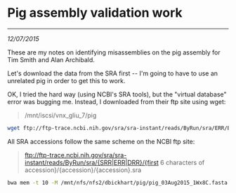# Pig assembly validation work
---
*12/07/2015*

These are my notes on identifying misassemblies on the pig assembly for Tim Smith and Alan Archibald.

Let's download the data from the SRA first -- I'm going to have to use an unrelated pig in order to get this to work.

OK, I tried the hard way (using NCBI's SRA tools), but the "virtual database" error was bugging me. Instead, I downloaded from their ftp site using wget:

> /mnt/iscsi/vnx_gliu_7/pig

```bash
wget ftp://ftp-trace.ncbi.nih.gov/sra/sra-instant/reads/ByRun/sra/ERR/ERR977/ERR977386/ERR977386.sra
```

All SRA accessions follow the same scheme on the NCBI ftp site:

> ftp://ftp-trace.ncbi.nih.gov/sra/sra-instant/reads/ByRun/sra/{SRR|ERR|DRR}/{first 6 characters of accession}/{accession}/{accession}.sra

```bash
bwa mem -t 10 -M /mnt/nfs/nfs2/dbickhart/pig/pig_03Aug2015_1Wx8C.fasta ERR977386.fastq.gz > pig_03Aug2015_ERR977386.sam
```